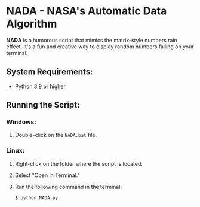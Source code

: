 # NADA - NASA's Automatic Data Algorithm

**NADA** is a humorous script that mimics the matrix-style numbers rain effect. It's a fun and creative way to display random numbers falling on your terminal.

## System Requirements:

- Python 3.9 or higher

## Running the Script:

### Windows:

1. Double-click on the `NADA.bat` file.

### Linux:

1. Right-click on the folder where the script is located.
2. Select "Open in Terminal."

3. Run the following command in the terminal:

   ```bash
   $ python NADA.py
